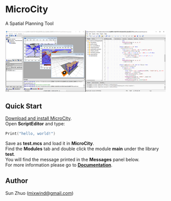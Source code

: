 # MicroCity
A Spatial Planning Tool

![Screenshots](docs/imgs/microcity.png)
## Quick Start
[Download and install MicroCity](https://github.com/microcity/microcity.github.io/releases/latest).  
Open **ScriptEditor** and type:  
```lua
Print("hello, world!")
```
Save as **test.mcs** and load it in **MicroCity**.  
Find the **Modules** tab and double click the module **main** under the library **test**.  
You will find the message printed in the **Messages** panel below.  
For more information please go to [**Documentation**](docs/).  
## Author
Sun Zhuo (mixwind@gmail.com)
